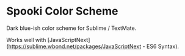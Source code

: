Spooki Color Scheme
======

Dark blue-ish color scheme for Sublime / TextMate.

Works well with [JavaScriptNext](https://sublime.wbond.net/packages/JavaScriptNext - ES6 Syntax).

